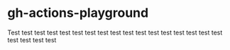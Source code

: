 # gh-actions-playground
Test
test
test
test
test
test
test
test
test
test
test
test
test
test
test
test
test
test
test
test
test
